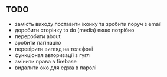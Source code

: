 ## TODO

- замість виходу поставити іконку та зробити поруч з email
- доробити сторінку to do (media) якщо потрібно
- переробити about
- зробити пагінацію
- перевірити вигляд на телефоні
- функціонал авторизації з гугл
- змінити права в firebase
- видалити око для еджа в паролі
